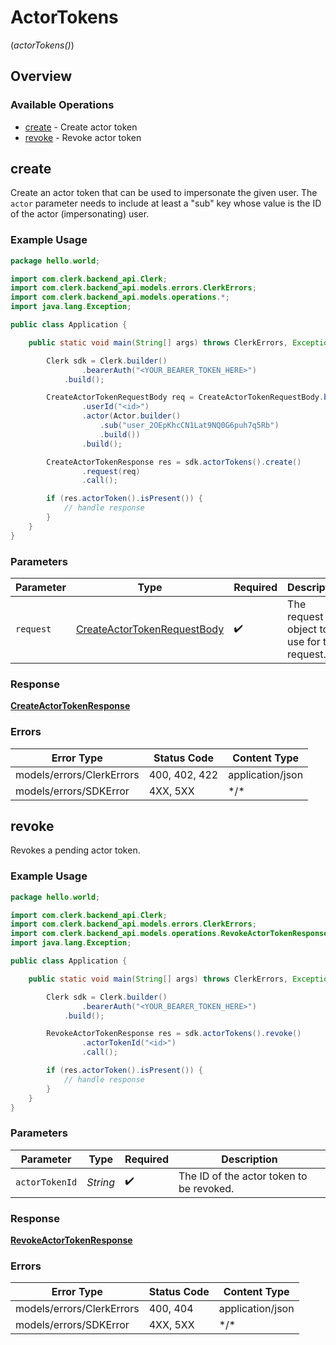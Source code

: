 # ActorTokens
(*actorTokens()*)

## Overview

### Available Operations

* [create](#create) - Create actor token
* [revoke](#revoke) - Revoke actor token

## create

Create an actor token that can be used to impersonate the given user.
The `actor` parameter needs to include at least a "sub" key whose value is the ID of the actor (impersonating) user.

### Example Usage

```java
package hello.world;

import com.clerk.backend_api.Clerk;
import com.clerk.backend_api.models.errors.ClerkErrors;
import com.clerk.backend_api.models.operations.*;
import java.lang.Exception;

public class Application {

    public static void main(String[] args) throws ClerkErrors, Exception {

        Clerk sdk = Clerk.builder()
                .bearerAuth("<YOUR_BEARER_TOKEN_HERE>")
            .build();

        CreateActorTokenRequestBody req = CreateActorTokenRequestBody.builder()
                .userId("<id>")
                .actor(Actor.builder()
                    .sub("user_2OEpKhcCN1Lat9NQ0G6puh7q5Rb")
                    .build())
                .build();

        CreateActorTokenResponse res = sdk.actorTokens().create()
                .request(req)
                .call();

        if (res.actorToken().isPresent()) {
            // handle response
        }
    }
}
```

### Parameters

| Parameter                                                                             | Type                                                                                  | Required                                                                              | Description                                                                           |
| ------------------------------------------------------------------------------------- | ------------------------------------------------------------------------------------- | ------------------------------------------------------------------------------------- | ------------------------------------------------------------------------------------- |
| `request`                                                                             | [CreateActorTokenRequestBody](../../models/operations/CreateActorTokenRequestBody.md) | :heavy_check_mark:                                                                    | The request object to use for the request.                                            |

### Response

**[CreateActorTokenResponse](../../models/operations/CreateActorTokenResponse.md)**

### Errors

| Error Type                | Status Code               | Content Type              |
| ------------------------- | ------------------------- | ------------------------- |
| models/errors/ClerkErrors | 400, 402, 422             | application/json          |
| models/errors/SDKError    | 4XX, 5XX                  | \*/\*                     |

## revoke

Revokes a pending actor token.

### Example Usage

```java
package hello.world;

import com.clerk.backend_api.Clerk;
import com.clerk.backend_api.models.errors.ClerkErrors;
import com.clerk.backend_api.models.operations.RevokeActorTokenResponse;
import java.lang.Exception;

public class Application {

    public static void main(String[] args) throws ClerkErrors, Exception {

        Clerk sdk = Clerk.builder()
                .bearerAuth("<YOUR_BEARER_TOKEN_HERE>")
            .build();

        RevokeActorTokenResponse res = sdk.actorTokens().revoke()
                .actorTokenId("<id>")
                .call();

        if (res.actorToken().isPresent()) {
            // handle response
        }
    }
}
```

### Parameters

| Parameter                                | Type                                     | Required                                 | Description                              |
| ---------------------------------------- | ---------------------------------------- | ---------------------------------------- | ---------------------------------------- |
| `actorTokenId`                           | *String*                                 | :heavy_check_mark:                       | The ID of the actor token to be revoked. |

### Response

**[RevokeActorTokenResponse](../../models/operations/RevokeActorTokenResponse.md)**

### Errors

| Error Type                | Status Code               | Content Type              |
| ------------------------- | ------------------------- | ------------------------- |
| models/errors/ClerkErrors | 400, 404                  | application/json          |
| models/errors/SDKError    | 4XX, 5XX                  | \*/\*                     |
